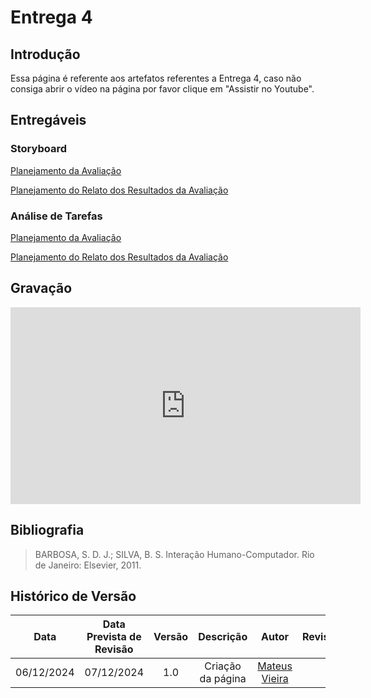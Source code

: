 # Entrega 4

## Introdução

Essa página é referente aos artefatos referentes a Entrega 4, caso não consiga abrir o vídeo na página por favor clique em "Assistir no Youtube".

## Entregáveis

### Storyboard

[Planejamento da Avaliação](../../design_avaliacao_desenvolvimento/nivel01/storyboard//planejamento_avaliacao.md)

[Planejamento do Relato dos Resultados da Avaliação](../../design_avaliacao_desenvolvimento/nivel01/storyboard//planejamento_relato_resultados_avaliacao.md)

### Análise de Tarefas

[Planejamento da Avaliação](../../design_avaliacao_desenvolvimento/nivel01/analise_de_tarefas/planejamento_avaliacao)

[Planejamento do Relato dos Resultados da Avaliação](../../design_avaliacao_desenvolvimento/nivel01/analise_de_tarefas/planejamento_relato_resultados_avaliacao.md)

## Gravação

<iframe width="560" height="315" src="https://www.youtube.com/embed/ncItwIRez38" frameborder="0" allowfullscreen></iframe>

## Bibliografia

<!-- livro utilizado pelo professor na disciplina. -->

> BARBOSA, S. D. J.; SILVA, B. S. Interação Humano-Computador. Rio de Janeiro: Elsevier, 2011.

## Histórico de Versão

|    Data    | Data Prevista de Revisão | Versão |     Descrição     |                   Autor                    | Revisor |
| :--------: | :----------------------: | :----: | :---------------: | :----------------------------------------: | :-----: |
| 06/12/2024 |        07/12/2024        |  1.0   | Criação da página | [Mateus Vieira](https://github.com/matix0) |         |
